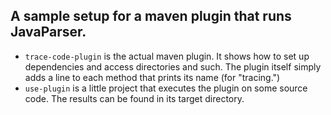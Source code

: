 A sample setup for a maven plugin that runs JavaParser.
---

* `trace-code-plugin` is the actual maven plugin.
It shows how to set up dependencies and access directories and such.
The plugin itself simply adds a line to each method that prints its name (for "tracing.")
* `use-plugin` is a little project that executes the plugin on some source code.
The results can be found in its target directory.
